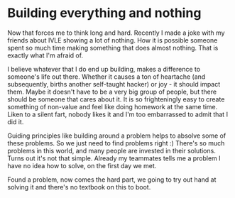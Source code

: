 Building everything and nothing
===

Now that forces me to think long and hard. Recently I made a joke with my friends about IVLE showing a lot of nothing. How it is possible someone spent so much time making something that does almost nothing. That is exactly what I'm afraid of.

I believe whatever that I do end up building, makes a difference to someone's life out there. Whether it causes a ton of heartache (and subsequently, births another self-taught hacker) or joy - it should impact them. Maybe it doesn't have to be a very big group of people, but there should be someone that cares about it. It is so frighteningly easy to create something of non-value and feel like doing homework at the same time. Liken to a silent fart, nobody likes it and I'm too embarrassed to admit that I did it.

Guiding principles like building around a problem helps to absolve some of these problems. So we just need to find problems right :) There's so much problems in this world, and many people are invested in their solutions. Turns out it's not that simple. Already my teammates tells me a problem I have no idea how to solve, on the first day we met.

Found a problem, now comes the hard part, we going to try out hand at solving it and there's no textbook on this to boot.